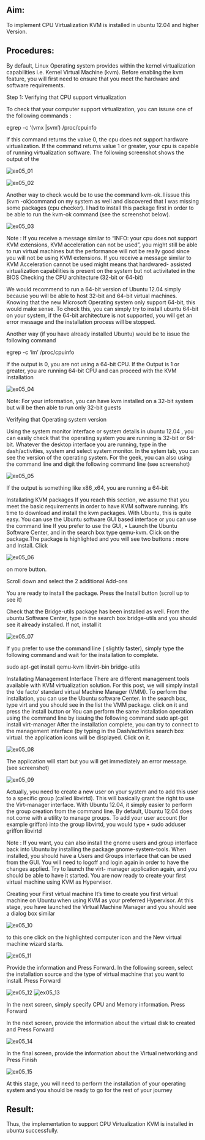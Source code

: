 
## Aim:
To implement CPU Virtualization KVM is installed in ubuntu 12.04 and higher Version.

## Procedures:
By default, Linux Operating system provides within the kernel virtualization capabilities i.e. Kernel Virtual Machine (kvm). Before enabling the kvm feature, you will first need to ensure that you meet the hardware and software requirements.

Step 1: Verifying that CPU support virtualization

To check that your computer support virtualization, you can issuse one of the following commands :

egrep -c ‘(vmx |svm’) /proc/cpuinfo

If this command returns the value 0, the cpu does not support hardware virtualization. If the command returns value 1 or greater, your cpu is capable of running virtualization software. The following screenshot shows the output of the

![ex05_01](https://github.com/BALUREDDYVELAYUDHAMGOWTHAM/Ex-05-KVM-Installation-on-Ubuntu/assets/119559905/11ec5b85-3d1e-4a32-99eb-58269517fb64)


 ![ex05_02](https://github.com/BALUREDDYVELAYUDHAMGOWTHAM/Ex-05-KVM-Installation-on-Ubuntu/assets/119559905/1fbeb794-d7d6-4532-9015-be73f3450da5)

Another way to check would be to use the command kvm-ok.
I issue this (kvm -ok)command on my system as well and discovered that I was missing some packages (cpu checker). I had to install this package first in order to be able to run the kvm-ok command (see the screenshot below).
 
![ex05_03](https://github.com/BALUREDDYVELAYUDHAMGOWTHAM/Ex-05-KVM-Installation-on-Ubuntu/assets/119559905/e5aaf4b4-34b2-48a0-adab-cc8b005d7b54)

Note :
If you receive a message similar to “INFO: your cpu does not support KVM extensions, KVM acceleration can not be used”, you might still be able to run virtual machines but the performance will not be really good since you will not be using KVM extensions.
If you receive a message similar to KVM Acceleration cannot be used might means that hardwared- assisted virtualization capabilities is present on the system but not activitated in the BIOS
Checking the CPU architecture (32-bit or 64-bit)

We would recommend to run a 64-bit version of Ubuntu 12.04 simply because you will be able to host 32-bit and 64-bit virtual machines. Knowing that the new Microsoft Operating system only support 64-bit, this would make sense. To check this, you can simply try to install ubuntu 64-bit on your system, if the 64-bit architecture is not supported, you will get an error message and the installation process will be stopped.

Another way (if you have already installed Ubuntu) would be to issue the following command

egrep -c ‘lm’ /proc/cpuinfo

If the output is 0, you are not using a 64-bit CPU. If the Output is 1 or greater, you are running
64-bit CPU and can proceed with the KVM installation

![ex05_04](https://github.com/BALUREDDYVELAYUDHAMGOWTHAM/Ex-05-KVM-Installation-on-Ubuntu/assets/119559905/f9f2f7fb-0199-4477-8177-87e8b3258c1f)

Note: For your information, you can have kvm installed on a 32-bit system but will be then able to run only 32-bit guests

Verifying that Operating system version

Using the system monitor interface or system details in ubuntu 12.04 , you can easily check that the operating system you are running is 32-bit or 64-bit. Whatever the desktop interface you are running, type in the dash/activities, system and select system monitor. In the sytem tab, you can see the version of the operating system.
For the geek, you can also using the command line and digit the following command line (see screenshot)

![ex05_05](https://github.com/BALUREDDYVELAYUDHAMGOWTHAM/Ex-05-KVM-Installation-on-Ubuntu/assets/119559905/39ed12ef-ca39-49b5-ae56-b024ee20a0f8)

If the output is something like x86_x64, you are running a 64-bit
 
Installating KVM packages
If you reach this section, we assume that you meet the basic requirements in order to have KVM software running. It’s time to download and install the kvm packages. With Ubuntu, this is quite easy. You can use the Ubuntu software GUI based interface or you can use the command line
If you prefer to use the GUI,
•	Launch the Ubuntu Software Center, and in the search box type qemu-kvm. Click on the package.The package is highlighted and you will see two buttons : more and Install. Click

![ex05_06](https://github.com/BALUREDDYVELAYUDHAMGOWTHAM/Ex-05-KVM-Installation-on-Ubuntu/assets/119559905/0613efde-0516-467a-ae76-fcd6cfa74630)

on more button.



Scroll down and select the 2 additional Add-ons

You are ready to install the package. Press the Install button (scroll up to see it)

Check that the Bridge-utils package has been installed as well. From the ubuntu Software Center, type in the search box bridge-utils and you should see it already installed. If not, install it
 
 ![ex05_07](https://github.com/BALUREDDYVELAYUDHAMGOWTHAM/Ex-05-KVM-Installation-on-Ubuntu/assets/119559905/91899ae5-8210-489b-95e6-215e02bb9c19)

If you prefer to use the command line ( slightly faster), simply type the following command and wait for the installation to complete.

sudo apt-get install qemu-kvm libvirt-bin bridge-utils

Installating Management Interface
There are different management tools available with KVM virtualization solution. For this post, we will simply install the ‘de facto’ standard virtual Machine Manager (VMM). To perform the installation, you can use the Ubuntu software Center. In the search box, type virt and you should see in the list the VMM package. click on it and press the install button
or
You can perform the same installation operation using the command line by issuing the following command
sudo apt-get install virt-manager
After the installation complete, you can try to connect to the management interface (by typing in the Dash/activities search box virtual. the application icons will be displayed. Click on it.

![ex05_08](https://github.com/BALUREDDYVELAYUDHAMGOWTHAM/Ex-05-KVM-Installation-on-Ubuntu/assets/119559905/4a1d488f-de44-486d-8410-4b13ccdbce13)


The application will start but you will get immediately an error message. (see screenshot)

![ex05_09](https://github.com/BALUREDDYVELAYUDHAMGOWTHAM/Ex-05-KVM-Installation-on-Ubuntu/assets/119559905/06e2fa3e-ea16-47db-9bbb-66fb1fdfdce6)

Actually, you need to create a new user on your system and to add this user to a specific group (called libvirtd). This will basically grant the right to use the Virt-manager interface. With Ubuntu 12.04, it simply easier to perform the group creation from the command line. By default, Ubuntu
12.04 does not come with a utility to manage groups.
To add your user account (for example griffon) into the group libvirtd, you would type
•	sudo adduser griffon libvirtd
 
Note : If you want, you can also install the gnome users and group interface back into Ubuntu by installing the package gnome-system-tools. When installed, you should have a Users and Groups interface that can be used from the GUI.
You will need to logoff and login again in order to have the changes applied. Try to launch the virt- manager application again, and you should be able to have it started. You are now ready to create your first virtual machine using KVM as Hypervisor.

Creating your First virtual machine
It’s time to create you first virtual machine on Ubuntu when using KVM as your preferred Hypervisor. At this stage, you have launched the Virtual Machine Manager and you should see a dialog box similar

 ![ex05_10](https://github.com/BALUREDDYVELAYUDHAMGOWTHAM/Ex-05-KVM-Installation-on-Ubuntu/assets/119559905/89025a48-9dfd-43e0-b6da-1ae0558feb35)

to this one
click on the highlighted computer icon and the New virtual machine wizard starts.

![ex05_11](https://github.com/BALUREDDYVELAYUDHAMGOWTHAM/Ex-05-KVM-Installation-on-Ubuntu/assets/119559905/96eea130-14d4-4e89-85b6-40ea5edca80f)

Provide the information and Press Forward.
In the following screen, select the installation source and the type of virtual machine that you want to install. Press Forward


![ex05_12](https://github.com/BALUREDDYVELAYUDHAMGOWTHAM/Ex-05-KVM-Installation-on-Ubuntu/assets/119559905/a3565aeb-bafe-427a-99f5-579936f7e3f7)
![ex05_13](https://github.com/BALUREDDYVELAYUDHAMGOWTHAM/Ex-05-KVM-Installation-on-Ubuntu/assets/119559905/237046f0-0768-43db-ae2c-3ebbc4e84cf3)

In the next screen, simply specify CPU and Memory information. Press Forward
 
In the next screen, provide the information about the virtual disk to created and Press Forward


![ex05_14](https://github.com/BALUREDDYVELAYUDHAMGOWTHAM/Ex-05-KVM-Installation-on-Ubuntu/assets/119559905/4c8ba14b-d108-4e53-be2b-56687139d4d7)


In the final screen, provide the information about the Virtual networking and Press Finish

![ex05_15](https://github.com/BALUREDDYVELAYUDHAMGOWTHAM/Ex-05-KVM-Installation-on-Ubuntu/assets/119559905/ece73848-c43d-447d-95f1-74151bfb73ff)


At this stage, you will need to perform the installation of your operating system and you should be ready to go for the rest of your journey

## Result:
Thus, the implementation to support CPU Virtualization KVM is installed in ubuntu
successfully.
